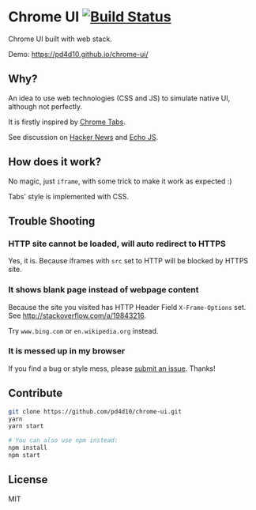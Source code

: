 # Chrome UI [![Build Status](https://travis-ci.org/pd4d10/chrome-ui.svg?branch=master)](https://travis-ci.org/pd4d10/chrome-ui)

Chrome UI built with web stack.

Demo: https://pd4d10.github.io/chrome-ui/

## Why?

An idea to use web technologies (CSS and JS) to simulate native UI, although not perfectly.

It is firstly inspired by [Chrome Tabs](http://adamschwartz.co/chrome-tabs/).

See discussion on [Hacker News](https://news.ycombinator.com/item?id=13380999) and [Echo JS](http://www.echojs.com/news/22273).

## How does it work?

No magic, just `iframe`, with some trick to make it work as expected :)

Tabs' style is implemented with CSS.

## Trouble Shooting

### HTTP site cannot be loaded, will auto redirect to HTTPS

Yes, it is. Because iframes with `src` set to HTTP will be blocked by HTTPS site.

### It shows blank page instead of webpage content

Because the site you visited has HTTP Header Field `X-Frame-Options` set. See http://stackoverflow.com/a/19843216.

Try `www.bing.com` or `en.wikipedia.org` instead.

### It is messed up in my browser

If you find a bug or style mess, please [submit an issue](https://github.com/pd4d10/chrome-ui/issues/new). Thanks!

## Contribute

```sh
git clone https://github.com/pd4d10/chrome-ui.git
yarn
yarn start

# You can also use npm instead:
npm install
npm start
```

## License

MIT
